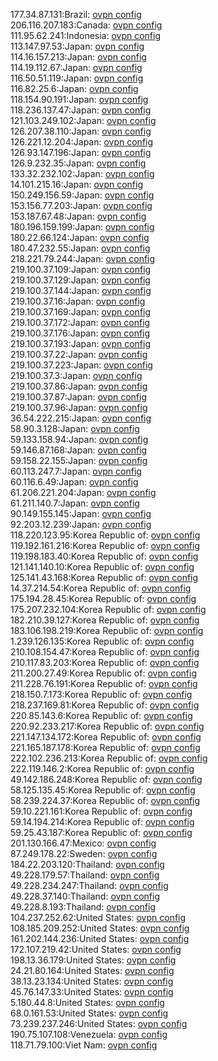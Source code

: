 177.34.87.131:Brazil: [ovpn config](vpn/177_34_87_131.ovpn)  
206.116.207.183:Canada: [ovpn config](vpn/206_116_207_183.ovpn)  
111.95.62.241:Indonesia: [ovpn config](vpn/111_95_62_241.ovpn)  
113.147.97.53:Japan: [ovpn config](vpn/113_147_97_53.ovpn)  
114.16.157.213:Japan: [ovpn config](vpn/114_16_157_213.ovpn)  
114.19.112.67:Japan: [ovpn config](vpn/114_19_112_67.ovpn)  
116.50.51.119:Japan: [ovpn config](vpn/116_50_51_119.ovpn)  
116.82.25.6:Japan: [ovpn config](vpn/116_82_25_6.ovpn)  
118.154.90.191:Japan: [ovpn config](vpn/118_154_90_191.ovpn)  
118.236.137.47:Japan: [ovpn config](vpn/118_236_137_47.ovpn)  
121.103.249.102:Japan: [ovpn config](vpn/121_103_249_102.ovpn)  
126.207.38.110:Japan: [ovpn config](vpn/126_207_38_110.ovpn)  
126.221.12.204:Japan: [ovpn config](vpn/126_221_12_204.ovpn)  
126.93.147.196:Japan: [ovpn config](vpn/126_93_147_196.ovpn)  
126.9.232.35:Japan: [ovpn config](vpn/126_9_232_35.ovpn)  
133.32.232.102:Japan: [ovpn config](vpn/133_32_232_102.ovpn)  
14.101.215.16:Japan: [ovpn config](vpn/14_101_215_16.ovpn)  
150.249.156.59:Japan: [ovpn config](vpn/150_249_156_59.ovpn)  
153.156.77.203:Japan: [ovpn config](vpn/153_156_77_203.ovpn)  
153.187.67.48:Japan: [ovpn config](vpn/153_187_67_48.ovpn)  
180.196.159.199:Japan: [ovpn config](vpn/180_196_159_199.ovpn)  
180.22.66.124:Japan: [ovpn config](vpn/180_22_66_124.ovpn)  
180.47.232.55:Japan: [ovpn config](vpn/180_47_232_55.ovpn)  
218.221.79.244:Japan: [ovpn config](vpn/218_221_79_244.ovpn)  
219.100.37.109:Japan: [ovpn config](vpn/219_100_37_109.ovpn)  
219.100.37.129:Japan: [ovpn config](vpn/219_100_37_129.ovpn)  
219.100.37.144:Japan: [ovpn config](vpn/219_100_37_144.ovpn)  
219.100.37.16:Japan: [ovpn config](vpn/219_100_37_16.ovpn)  
219.100.37.169:Japan: [ovpn config](vpn/219_100_37_169.ovpn)  
219.100.37.172:Japan: [ovpn config](vpn/219_100_37_172.ovpn)  
219.100.37.176:Japan: [ovpn config](vpn/219_100_37_176.ovpn)  
219.100.37.193:Japan: [ovpn config](vpn/219_100_37_193.ovpn)  
219.100.37.22:Japan: [ovpn config](vpn/219_100_37_22.ovpn)  
219.100.37.223:Japan: [ovpn config](vpn/219_100_37_223.ovpn)  
219.100.37.3:Japan: [ovpn config](vpn/219_100_37_3.ovpn)  
219.100.37.86:Japan: [ovpn config](vpn/219_100_37_86.ovpn)  
219.100.37.87:Japan: [ovpn config](vpn/219_100_37_87.ovpn)  
219.100.37.96:Japan: [ovpn config](vpn/219_100_37_96.ovpn)  
36.54.222.215:Japan: [ovpn config](vpn/36_54_222_215.ovpn)  
58.90.3.128:Japan: [ovpn config](vpn/58_90_3_128.ovpn)  
59.133.158.94:Japan: [ovpn config](vpn/59_133_158_94.ovpn)  
59.146.87.168:Japan: [ovpn config](vpn/59_146_87_168.ovpn)  
59.158.22.155:Japan: [ovpn config](vpn/59_158_22_155.ovpn)  
60.113.247.7:Japan: [ovpn config](vpn/60_113_247_7.ovpn)  
60.116.6.49:Japan: [ovpn config](vpn/60_116_6_49.ovpn)  
61.206.221.204:Japan: [ovpn config](vpn/61_206_221_204.ovpn)  
61.211.140.7:Japan: [ovpn config](vpn/61_211_140_7.ovpn)  
90.149.155.145:Japan: [ovpn config](vpn/90_149_155_145.ovpn)  
92.203.12.239:Japan: [ovpn config](vpn/92_203_12_239.ovpn)  
118.220.123.95:Korea Republic of: [ovpn config](vpn/118_220_123_95.ovpn)  
119.192.161.216:Korea Republic of: [ovpn config](vpn/119_192_161_216.ovpn)  
119.198.183.40:Korea Republic of: [ovpn config](vpn/119_198_183_40.ovpn)  
121.141.140.10:Korea Republic of: [ovpn config](vpn/121_141_140_10.ovpn)  
125.141.43.168:Korea Republic of: [ovpn config](vpn/125_141_43_168.ovpn)  
14.37.214.54:Korea Republic of: [ovpn config](vpn/14_37_214_54.ovpn)  
175.194.28.45:Korea Republic of: [ovpn config](vpn/175_194_28_45.ovpn)  
175.207.232.104:Korea Republic of: [ovpn config](vpn/175_207_232_104.ovpn)  
182.210.39.127:Korea Republic of: [ovpn config](vpn/182_210_39_127.ovpn)  
183.106.198.219:Korea Republic of: [ovpn config](vpn/183_106_198_219.ovpn)  
1.239.126.135:Korea Republic of: [ovpn config](vpn/1_239_126_135.ovpn)  
210.108.154.47:Korea Republic of: [ovpn config](vpn/210_108_154_47.ovpn)  
210.117.83.203:Korea Republic of: [ovpn config](vpn/210_117_83_203.ovpn)  
211.200.27.49:Korea Republic of: [ovpn config](vpn/211_200_27_49.ovpn)  
211.228.76.191:Korea Republic of: [ovpn config](vpn/211_228_76_191.ovpn)  
218.150.7.173:Korea Republic of: [ovpn config](vpn/218_150_7_173.ovpn)  
218.237.169.81:Korea Republic of: [ovpn config](vpn/218_237_169_81.ovpn)  
220.85.143.6:Korea Republic of: [ovpn config](vpn/220_85_143_6.ovpn)  
220.92.233.217:Korea Republic of: [ovpn config](vpn/220_92_233_217.ovpn)  
221.147.134.172:Korea Republic of: [ovpn config](vpn/221_147_134_172.ovpn)  
221.165.187.178:Korea Republic of: [ovpn config](vpn/221_165_187_178.ovpn)  
222.102.236.213:Korea Republic of: [ovpn config](vpn/222_102_236_213.ovpn)  
222.119.146.2:Korea Republic of: [ovpn config](vpn/222_119_146_2.ovpn)  
49.142.186.248:Korea Republic of: [ovpn config](vpn/49_142_186_248.ovpn)  
58.125.135.45:Korea Republic of: [ovpn config](vpn/58_125_135_45.ovpn)  
58.239.224.37:Korea Republic of: [ovpn config](vpn/58_239_224_37.ovpn)  
59.10.221.161:Korea Republic of: [ovpn config](vpn/59_10_221_161.ovpn)  
59.14.194.214:Korea Republic of: [ovpn config](vpn/59_14_194_214.ovpn)  
59.25.43.187:Korea Republic of: [ovpn config](vpn/59_25_43_187.ovpn)  
201.130.166.47:Mexico: [ovpn config](vpn/201_130_166_47.ovpn)  
87.249.178.22:Sweden: [ovpn config](vpn/87_249_178_22.ovpn)  
184.22.203.120:Thailand: [ovpn config](vpn/184_22_203_120.ovpn)  
49.228.179.57:Thailand: [ovpn config](vpn/49_228_179_57.ovpn)  
49.228.234.247:Thailand: [ovpn config](vpn/49_228_234_247.ovpn)  
49.228.37.140:Thailand: [ovpn config](vpn/49_228_37_140.ovpn)  
49.228.8.193:Thailand: [ovpn config](vpn/49_228_8_193.ovpn)  
104.237.252.62:United States: [ovpn config](vpn/104_237_252_62.ovpn)  
108.185.209.252:United States: [ovpn config](vpn/108_185_209_252.ovpn)  
161.202.144.236:United States: [ovpn config](vpn/161_202_144_236.ovpn)  
172.107.219.42:United States: [ovpn config](vpn/172_107_219_42.ovpn)  
198.13.36.179:United States: [ovpn config](vpn/198_13_36_179.ovpn)  
24.21.80.164:United States: [ovpn config](vpn/24_21_80_164.ovpn)  
38.13.23.134:United States: [ovpn config](vpn/38_13_23_134.ovpn)  
45.76.147.33:United States: [ovpn config](vpn/45_76_147_33.ovpn)  
5.180.44.8:United States: [ovpn config](vpn/5_180_44_8.ovpn)  
68.0.161.53:United States: [ovpn config](vpn/68_0_161_53.ovpn)  
73.239.237.246:United States: [ovpn config](vpn/73_239_237_246.ovpn)  
190.75.107.108:Venezuela: [ovpn config](vpn/190_75_107_108.ovpn)  
118.71.79.100:Viet Nam: [ovpn config](vpn/118_71_79_100.ovpn)  
